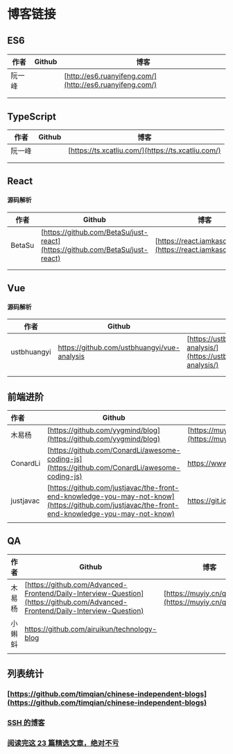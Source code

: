 # 博客链接

## ES6

#### 

| 作者   | Github | 博客                                                     |
| ------ | ------ | -------------------------------------------------------- |
| 阮一峰 |        | [http://es6.ruanyifeng.com/](http://es6.ruanyifeng.com/) |
|        |        |                                                          |
|        |        |                                                          |

## TypeScript



| 作者   | Github | 博客                                               |
| ------ | ------ | -------------------------------------------------- |
| 阮一峰 |        | [https://ts.xcatliu.com/](https://ts.xcatliu.com/) |
|        |        |                                                    |
|        |        |                                                    |

## React



#### 源码解析

| 作者   | Github                                                       | 博客                                                       |
| ------ | ------------------------------------------------------------ | ---------------------------------------------------------- |
| BetaSu | [https://github.com/BetaSu/just-react](https://github.com/BetaSu/just-react) | [https://react.iamkasong.com](https://react.iamkasong.com) |
|        |                                                              |                                                            |
|        |                                                              |                                                            |

## Vue



#### 源码解析

| 作者        | Github                                      | 博客                                                         |
| ----------- | ------------------------------------------- | ------------------------------------------------------------ |
| ustbhuangyi | https://github.com/ustbhuangyi/vue-analysis | [https://ustbhuangyi.github.io/vue-analysis/](https://ustbhuangyi.github.io/vue-analysis/) |
|             |                                             |                                                              |
|             |                                             |                                                              |

## 前端进阶



| 作者      | Github                                                       | 博客                                                     |
| :-------- | ------------------------------------------------------------ | -------------------------------------------------------- |
| 木易杨    | [https://github.com/yygmind/blog](https://github.com/yygmind/blog) | [https://muyiy.cn/question/](https://muyiy.cn/question/) |
| ConardLi  | [https://github.com/ConardLi/awesome-coding-js](https://github.com/ConardLi/awesome-coding-js) | https://www.conardli.top/docs/javascript/                |
| justjavac | [https://github.com/justjavac/the-front-end-knowledge-you-may-not-know](https://github.com/justjavac/the-front-end-knowledge-you-may-not-know) | https://git.io/fjrsr                                     |
|           |                                                              |                                                          |

## QA



| 作者   | Github                                                       | 博客                                                     |
| ------ | ------------------------------------------------------------ | -------------------------------------------------------- |
| 木易杨 | [https://github.com/Advanced-Frontend/Daily-Interview-Question](https://github.com/Advanced-Frontend/Daily-Interview-Question) | [https://muyiy.cn/question/](https://muyiy.cn/question/) |
| 小蝌蚪 | https://github.com/airuikun/technology-blog                  |                                                          |
|        |                                                              |                                                          |



## 列表统计

### [https://github.com/timqian/chinese-independent-blogs](https://github.com/timqian/chinese-independent-blogs)

### [SSH 的博客](https://ssh-blog.vercel.app/652239833/)

### [阅读完这 23 篇精选文章，绝对不亏](https://mp.weixin.qq.com/s/Mt0B_z585G8kfPwYQxXcEw)

